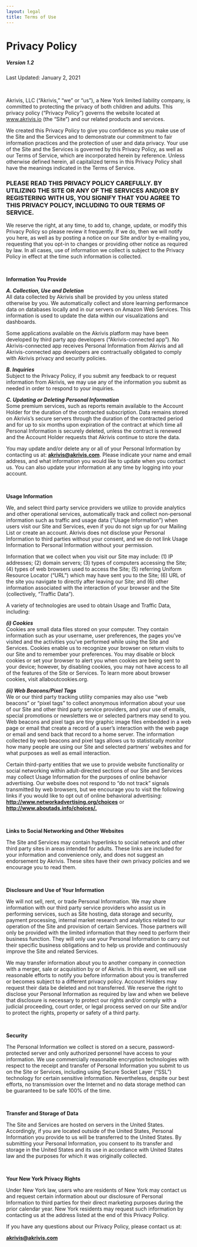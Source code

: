 ```yaml
---
layout: legal
title: Terms of Use
---
```


# Privacy Policy

##### Version 1.2

Last Updated: January 2, 2021

<br>

Akrivis, LLC (“Akrivis,” “we” or “us”), a New York limited liability company, is committed to protecting the privacy of both children and adults. This privacy policy (“Privacy Policy”) governs the website located at www.akrivis.io (the “Site”) and our related products and services.

We created this Privacy Policy to give you confidence as you make use of the Site and the Services and to demonstrate our commitment to fair information practices and the protection of user and data privacy. Your use of the Site and the Services is governed by this Privacy Policy, as well as our Terms of Service, which are incorporated herein by reference. Unless otherwise defined herein, all capitalized terms in this Privacy Policy shall have the meanings indicated in the Terms of Service. 

### **PLEASE READ THIS PRIVACY POLICY CAREFULLY. BY UTILIZING THE SITE OR ANY OF THE SERVICES AND/OR BY REGISTERING WITH US, YOU SIGNIFY THAT YOU AGREE TO THIS PRIVACY POLICY, INCLUDING TO OUR TERMS OF SERVICE.**

We reserve the right, at any time, to add to, change, update, or modify this Privacy Policy so please review it frequently. If we do, then we will notify you here, as well as by posting a notice on our Site and/or by e-mailing you, requesting that you opt-in to changes or providing other notice as required by law. In all cases, use of information we collect is subject to the Privacy Policy in effect at the time such information is collected.

<br>

**Information You Provide**

***A. Collection, Use and Deletion*** <br>
All data collected by Akrivis shall be provided by you unless stated otherwise by you. We automatically collect and store learning performance data on databases locally and in our servers on Amazon Web Services. This information is used to update the data within our visualizations and dashboards.

Some applications available on the Akrivis platform may have been developed by third party app developers (“Akrivis-connected app”). No Akrivis-connected app receives Personal Information from Akrivis and all Akrivis-connected app developers are contractually obligated to comply with Akrivis privacy and security policies.

***B. Inquiries*** <br>
Subject to the Privacy Policy, if you submit any feedback to or request information from Akrivis, we may use any of the information you submit as needed in order to respond to your inquiries.

***C. Updating or Deleting Personal Information*** <br>
Some premium services, such as reports remain available to the Account Holder for the duration of the contracted subscription. Data remains stored on Akrivis’s secure servers through the duration of the contracted period and for up to six months upon expiration of the contract at which time all Personal Information is securely deleted, unless the contract is renewed and the Account Holder requests that Akrivis continue to store the data.

You may update and/or delete any or all of your Personal Information by contacting us at: **<akrivis@akrivis.com>**. Please indicate your name and email address, and what information you would like to update when you contact us. You can also update your information at any time by logging into your account.

<br>

**Usage Information**

We, and select third party service providers we utilize to provide analytics and other operational services, automatically track and collect non-personal information such as traffic and usage data (“Usage Information”) when users visit our Site and Services, even if you do not sign up for our Mailing List or create an account. Akrivis does not disclose your Personal Information to third parties without your consent, and we do not link Usage Information to Personal Information without your permission.

Information that we collect when you visit our Site may include: (1) IP addresses; (2) domain servers; (3) types of computers accessing the Site; (4) types of web browsers used to access the Site; (5) referring Uniform Resource Locator (“URL”) which may have sent you to the Site; (6) URL of the site you navigate to directly after leaving our Site; and (6) other information associated with the interaction of your browser and the Site (collectively, “Traffic Data”).  

A variety of technologies are used to obtain Usage and Traffic Data, including:

***(i) Cookies*** <br>
Cookies are small data files stored on your computer.  They contain information such as your username, user preferences, the pages you’ve visited and the activities you’ve performed while using the Site and Services. Cookies enable us to recognize your browser on return visits to our Site and to remember your preferences.  You may disable or block cookies or set your browser to alert you when cookies are being sent to your device; however, by disabling cookies, you may not have access to all of the features of the Site or Services. To learn more about browser cookies, visit allaboutcookies.org.  

***(ii) Web Beacons/Pixel Tags*** <br>
We or our third party tracking utility companies may also use “web beacons” or “pixel tags” to collect anonymous information about your use of our Site and other third party service providers, and your use of emails, special promotions or newsletters we or selected partners may send to you. Web beacons and pixel tags are tiny graphic image files embedded in a web page or email that create a record of a user’s interaction with the web page or email and send back that record to a home server. The information collected by web beacons and pixel tags allows us to statistically monitor how many people are using our Site and selected partners’ websites and for what purposes as well as email interaction.

Certain third-party entities that we use to provide website functionality or social networking within adult-directed sections of our Site and Services may collect Usage Information for the purposes of online behavior advertising. Our website does not respond to “do not track” signals transmitted by web browsers, but we encourage you to visit the following links if you would like to opt out of online behavioral advertising:  **<http://www.networkadvertising.org/choices>** or **<http://www.aboutads.info/choices/.>**

<br>

**Links to Social Networking and Other Websites**

The Site and Services may contain hyperlinks to social network and other third party sites in areas intended for adults.  These links are included for your information and convenience only, and does not suggest an endorsement by Akrivis.  These sites have their own privacy policies and we encourage you to read them.  

<br>

**Disclosure and Use of Your Information**

We will not sell, rent, or trade Personal Information.  We may share information with our third party service providers who assist us in performing services, such as Site hosting, data storage and security, payment processing, internal market research and analytics related to our operation of the Site and provision of certain Services. Those partners will only be provided with the limited information that they need to perform their business function. They will only use your Personal Information to carry out their specific business obligations and to help us provide and continuously improve the Site and related Services.

We may transfer information about you to another company in connection with a merger, sale or acquisition by or of Akrivis. In this event, we will use reasonable efforts to notify you before information about you is transferred or becomes subject to a different privacy policy. Account Holders may request their data be deleted and not transferred. We reserve the right to disclose your Personal Information as required by law and when we believe that disclosure is necessary to protect our rights and/or comply with a judicial proceeding, court order, or legal process served on our Site and/or to protect the rights, property or safety of a third party.

<br>

**Security**

The Personal Information we collect is stored on a secure, password-protected server and only authorized personnel have access to your information. We use commercially reasonable encryption technologies with respect to the receipt and transfer of Personal Information you submit to us on the Site or Services, including using Secure Socket Layer (“SSL”) technology for certain sensitive information. Nevertheless, despite our best efforts, no transmission over the Internet and no data storage method can be guaranteed to be safe 100% of the time.

<br>

**Transfer and Storage of Data**

The Site and Services are hosted on servers in the United States. Accordingly, if you are located outside of the United States, Personal Information you provide to us will be transferred to the United States. By submitting your Personal Information, you consent to its transfer and storage in the United States and its use in accordance with United States law and the purposes for which it was originally collected.

<br>

**Your New York Privacy Rights**

Under New York law, users who are residents of New York may contact us and request certain information about our disclosure of Personal Information to third parties for their direct marketing purposes during the prior calendar year. New York residents may request such information by contacting us at the address listed at the end of this Privacy Policy.

If you have any questions about our Privacy Policy, please contact us at:

**<akrivis@akrivis.com>**